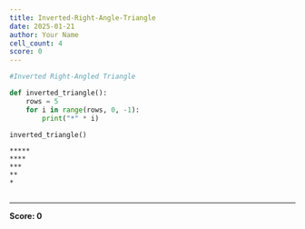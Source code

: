 ```yaml
---
title: Inverted-Right-Angle-Triangle
date: 2025-01-21
author: Your Name
cell_count: 4
score: 0
---
```


```python
#Inverted Right-Angled Triangle
```


```python
def inverted_triangle():
    rows = 5
    for i in range(rows, 0, -1):
        print("*" * i)
```


```python
inverted_triangle()
```

    *****
    ****
    ***
    **
    *



```python

```


---
**Score: 0**
